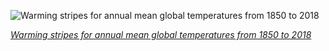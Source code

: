 
![Warming stripes for annual mean global temperatures from 1850 to 2018](https://upload.wikimedia.org/wikipedia/commons/thumb/d/d1/20181204_Warming_stripes_%28global%2C_WMO%2C_1850-2018%29_-_Climate_Lab_Book_%28Ed_Hawkins%29.png/900px-20181204_Warming_stripes_%28global%2C_WMO%2C_1850-2018%29_-_Climate_Lab_Book_%28Ed_Hawkins%29.png)

*[Warming stripes for annual mean global temperatures from 1850 to 2018](https://wikipedia.org/wiki/File:20181204_Warming_stripes_(global,_WMO,_1850-2018)_-_Climate_Lab_Book_(Ed_Hawkins).png)*
